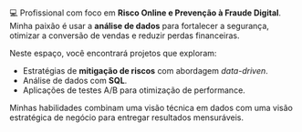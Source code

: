 💻 Profissional com foco em **Risco Online e Prevenção à Fraude Digital**. Minha paixão é usar a **análise de dados** para fortalecer a segurança, otimizar a conversão de vendas e reduzir perdas financeiras.

Neste espaço, você encontrará projetos que exploram:
- Estratégias de **mitigação de riscos** com abordagem *data-driven*.
- Análise de dados com **SQL**.
- Aplicações de testes A/B para otimização de performance.

Minhas habilidades combinam uma visão técnica em dados com uma visão estratégica de negócio para entregar resultados mensuráveis.
